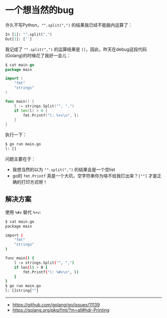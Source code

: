 # 一个想当然的bug

许久不写Python，`"".split(",")` 的结果我已经不能脑内运算了：

```python
In [1]: "".split(",")
Out[1]: ['']
```

我记成了 `"".split(",")` 的运算结果是 `[]`，因此，昨天在debug这段代码(Golang)的时候花了我好一会儿：

```go
$ cat main.go
package main

import (
	"fmt"
	"strings"
)

func main() {
	l := strings.Split("", ",")
	if len(l) > 0 {
		fmt.Printf("l: %+v\n", l)
	}
}
```

执行一下：

```bash
$ go run main.go
l: []
```

问题主要在于：

- 我想当然的以为 `"".split(",")` 的结果会是一个空list
- go的 `fmt.Printf` 真是一个大坑，空字符串你为啥不给我打出来？`[""]` 才是正确的打印方式呀！

## 解决方案

使用 `%#v` 替代 `%+v`:

```bash
$ cat main.go
package main

import (
	"fmt"
	"strings"
)

func main() {
	l := strings.Split("", ",")
	if len(l) > 0 {
		fmt.Printf("l: %#v\n", l)
	}
}
$ go run main.go
l: []string{""}
```

---

- https://github.com/golang/go/issues/11139
- https://golang.org/pkg/fmt/?m=all#hdr-Printing
